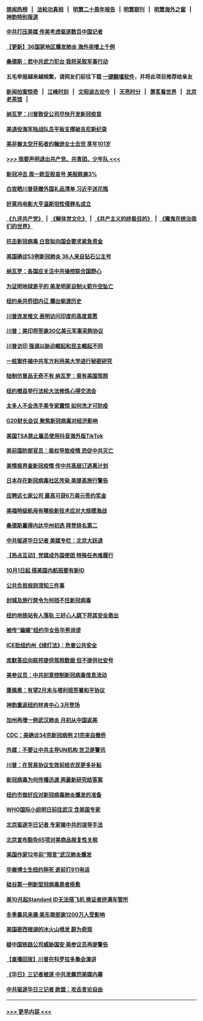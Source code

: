 #### [禁闻热榜](热点新闻.md?=0)  &nbsp;&nbsp;|&nbsp;&nbsp; [法轮功真相](https://github.com/gfw-breaker/truth/blob/master/README.md?=0) &nbsp;&nbsp;|&nbsp;&nbsp; [明慧二十周年报告](https://github.com/gfw-breaker/mh-reports/blob/master/README.md?=0) &nbsp;&nbsp;|&nbsp;&nbsp;[明慧期刊](https://github.com/gfw-breaker/mh-qikan) &nbsp;&nbsp;|&nbsp;&nbsp; [明慧海外之窗](https://github.com/gfw-breaker/mh-news/blob/master/README.md?=0) &nbsp;&nbsp;|&nbsp;&nbsp; [神韵特别报道](https://github.com/gfw-breaker/mh-news/blob/master/shenyun.md?=0)
#### [中共打压美媒 传美考虑驱逐数百中国记者](../pages/nsc412/n11893178.md?t=02250831) 
#### [【更新】36国家地区爆发肺炎 海外突增上千例](../pages/nsc412/n11890652.md?t=02250831) 
#### [桑德斯：若中共武力犯台 我将采取军事行动](../pages/nsc412/n11893282.md?t=02250831) 
#### 五毛举报越来越频繁，请网友们前往下载 [一键翻墙软件](https://github.com/gfw-breaker/ssr-accounts)，并将此项目推荐给亲友
#### [新闻拍案惊奇](https://github.com/gfw-breaker/banned-news/blob/master/pages/link4.md) &nbsp;&nbsp;|&nbsp;&nbsp; [江峰时刻](https://github.com/gfw-breaker/banned-news/blob/master/pages/link4.md) &nbsp;&nbsp;|&nbsp;&nbsp; [文昭谈古论今](https://github.com/gfw-breaker/banned-news/blob/master/pages/link4.md) &nbsp;&nbsp;|&nbsp;&nbsp; [天亮时分](https://github.com/gfw-breaker/banned-news/blob/master/pages/link4.md) &nbsp;&nbsp;|&nbsp;&nbsp; [萧茗看世界](https://github.com/gfw-breaker/banned-news/blob/master/pages/link4.md) &nbsp;&nbsp;|&nbsp;&nbsp; [北京老茶馆](https://github.com/gfw-breaker/banned-news/blob/master/pages/link4.md) &nbsp;&nbsp;|&nbsp;&nbsp; 
#### [纳瓦罗：川普敦促公司尽快开发新冠疫苗](../pages/nsc412/n11893211.md?t=02250831) 
#### [美退役海军陆战队员平板支撑破吉尼斯纪录](../pages/nsc412/n11893022.md?t=02250831) 
#### [美非裔太空开拓者约翰逊女士去世 享年101岁](../pages/nsc412/n11892917.md?t=02250831) 
#### [>>> 我要声明退出共产党、共青团、少年队 <<<](https://github.com/begood0513/goodnews/blob/master/quit/letter.md) 
#### [新冠冲击 周一欧亚股哀号 美股跌逾3%](../pages/nsc412/n11892648.md?t=02250831) 
#### [白宫晒川普获赠外国礼品清单 习近平送花瓶](../pages/nsc412/n11892985.md?t=02250831) 
#### [好莱坞电影大亨温斯坦性侵罪名成立](../pages/nsc412/n11892907.md?t=02250831) 
#### [《九评共产党》](https://github.com/begood0513/9ping.md/blob/master/README.md) &nbsp;|&nbsp; [《解体党文化》](../../../../jtdwh.md/blob/master/README.md)  &nbsp;|&nbsp; [《共产主义的终极目的》](../../../../gczydzjmd.md/blob/master/README.md) &nbsp;|&nbsp; [《魔鬼在统治我们的世界》](../../../../mgztzwmdsj.md/blob/master/README.md) 
#### [抗击新冠病毒 白宫拟向国会要求紧急资金](../pages/nsc412/n11892943.md?t=02250831) 
#### [美国确诊53例新冠肺炎 36人来自钻石公主号](../pages/nsc412/n11892877.md?t=02250831) 
#### [纳瓦罗：各国应关注中共操控联合国野心](../pages/nsc412/n11892856.md?t=02250831) 
#### [为证明地球是平的 美发明家自制火箭升空坠亡](../pages/nsc412/n11892645.md?t=02250831) 
#### [纽约亲共侨团内讧 爆出偷渡历史](../pages/nsc412/n11891235.md?t=02250831) 
#### [川普连发推文 表明访问印度的高度意愿](../pages/nsc412/n11891927.md?t=02250831) 
#### [川普：美印将签逾30亿美元军事采购协议](../pages/nsc412/n11892494.md?t=02250831) 
#### [川普访印 强调以胁迫崛起和民主崛起不同](../pages/nsc412/n11891855.md?t=02250831) 
#### [一桩案件揭中共军方利用美大学进行秘密研究](../pages/nsc412/n11891206.md?t=02250831) 
#### [陆制仿冒品无奇不有 纳瓦罗：竟有美国驾照](../pages/nsc412/n11890953.md?t=02250831) 
#### [纽约橙县举行法轮大法修炼心得交流会](../pages/nsc412/n11890760.md?t=02250831) 
#### [太多人不会洗手美专家震惊 如何洗才可防疫](../pages/nsc412/n11875866.md?t=02250831) 
#### [G20财长会议 聚焦新冠病毒对经济影响](../pages/nsc412/n11890400.md?t=02250831) 
#### [美国TSA禁止雇员使用抖音海外版TikTok](../pages/nsc412/n11890500.md?t=02250831) 
#### [美前国防部官员：极权导致疫情 恐促中共灭亡](../pages/nsc412/n11889092.md?t=02250831) 
#### [美情报界查新冠疫情 传中共高层订逃离计划](../pages/nsc412/n11888161.md?t=02250831) 
#### [日本存在新冠病毒社区传染 美提高旅行警告](../pages/nsc412/n11889917.md?t=02250831) 
#### [应聘这七家公司 最高可获6万美元签约奖金](../pages/nsc412/n11879446.md?t=02250831) 
#### [美福特级航母有哪些新技术应对大规模海战](../pages/nsc412/n11882087.md?t=02250831) 
#### [桑德斯赢得内达华州初选 拜登排名第二](../pages/nsc412/n11888760.md?t=02250831) 
#### [中共驱逐华日记者 美媒专栏：北京大跃退](../pages/nsc412/n11888453.md?t=02250831) 
#### [【热点互动】党媒成外国使团 特殊任务难履行](../pages/nsc412/n11888306.md?t=02250831) 
#### [10月1日起 搭美国内航班要有新ID](../pages/nsc412/n11888243.md?t=02250831) 
#### [公共负担规则须知三件事](../pages/nsc412/n11888123.md?t=02250831) 
#### [封城及旅行禁令为何挡不住新冠病毒](../pages/nsc412/n11888067.md?t=02250831) 
#### [纽约地铁站有人落轨   三好心人跳下将其安全救出](../pages/nsc412/n11888088.md?t=02250831) 
#### [被传“骗婚”纽约华女告华男诽谤](../pages/nsc412/n11887303.md?t=02250831) 
#### [ICE批纽约州《绿灯法》：危害公共安全](../pages/nsc412/n11887285.md?t=02250831) 
#### [库默答应向联邦提供驾照数据 但不提供社安号](../pages/nsc412/n11887269.md?t=02250831) 
#### [美参议员：中共刻意控制新冠病毒信息流动](../pages/nsc412/n11887949.md?t=02250831) 
#### [蓬佩奥：有望2月末与塔利班签署和平协议](../pages/nsc412/n11887248.md?t=02250831) 
#### [神韵重返纽约林肯中心 3月登场](../pages/nsc412/n11885013.md?t=02250831) 
#### [加州再增一例武汉肺炎 月初从中国返美](../pages/nsc412/n11886929.md?t=02250831) 
#### [CDC：美确诊34宗新冠病例 21宗来自撤侨](../pages/nsc412/n11886795.md?t=02250831) 
#### [外媒：不要让中共主导UN机构 世卫是警讯](../pages/nsc412/n11886401.md?t=02250831) 
#### [川普：在贸易协议生效前给农民更多补贴](../pages/nsc412/n11886549.md?t=02250831) 
#### [新冠病毒为何传播迅速 两最新研究给答案](../pages/nsc412/n11886505.md?t=02250831) 
#### [纽约市做好应对新冠病毒肺炎爆发的准备](../pages/nsc412/n11885019.md?t=02250831) 
#### [WHO国际小组明日前往武汉 含美国专家](../pages/nsc412/n11886380.md?t=02250831) 
#### [北京驱逐华日记者 专家揭中共的误导手法](../pages/nsc412/n11886124.md?t=02250831) 
#### [北京宣布豁免65项对美商品报复性关税](../pages/nsc412/n11885960.md?t=02250831) 
#### [美国作家12年前“预言”武汉肺炎爆发](../pages/nsc412/n11885487.md?t=02250831) 
#### [华裔博士生纽约猝死  逝前打911电话](../pages/nsc412/n11885007.md?t=02250831) 
#### [硅谷第一例新型冠病毒患者痊愈](../pages/nsc412/n11885163.md?t=02250831) 
#### [美10月起Standard ID无法搭飞机  换证者挤满车管所](../pages/nsc412/n11885036.md?t=02250831) 
#### [冬季暴风来袭 美东南部逾1200万人受影响](../pages/nsc412/n11884620.md?t=02250831) 
#### [美国密西根湖的冰火山喷发 蔚为奇观](../pages/nsc412/n11884842.md?t=02250831) 
#### [疑中国铁路公司威胁国安 美参议员再提警告](../pages/nsc412/n11884300.md?t=02250831) 
#### [【直播回放】川普在科罗拉多集会演讲](../pages/nsc412/n11883640.md?t=02250831) 
#### [《华日》三记者被逐 中共发飙罚美媒内幕](../pages/nsc412/n11884184.md?t=02250831) 
#### [中共驱逐华日三记者 欧盟：攻击言论自由](../pages/nsc412/n11884179.md?t=02250831) 

----
#### [ >>> 更早内容 <<< ](../indexes/nsc412-earlier.md)
